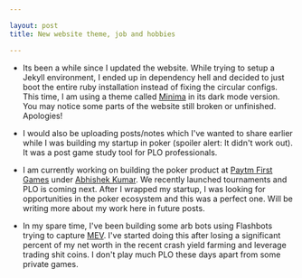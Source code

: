```yaml
---

layout: post
title: New website theme, job and hobbies

---
```


- Its been a while since I updated the website. While trying to setup a Jekyll environment, I ended up in dependency hell and decided to just boot the entire ruby installation instead of fixing the circular configs. This time, I am using a theme called [Minima](https://github.com/jekyll/minima) in its dark mode version. You may notice some parts of the website still broken or unfinished. Apologies!

- I would also be uploading posts/notes which I've wanted to share earlier while I was building my startup in poker (spoiler alert: It didn't work out). It was a post game study tool for PLO professionals. 

- I am currently working on building the poker product at [Paytm First Games](https://firstgames.in/) under [Abhishek Kumar](https://mobile.twitter.com/shakyabhishek). We recently launched tournaments and PLO is coming next. After I wrapped my startup, I was looking for opportunities in the poker ecosystem and this was a perfect one. Will be writing more about my work here in future posts. 

- In my spare time, I've been building some arb bots using Flashbots trying to capture [MEV](https://ethereum.org/en/developers/docs/mev/). I've started doing this after losing a significant percent of my net worth in the recent crash yield farming and leverage trading shit coins. I don't play much PLO these days apart from some private games.